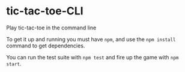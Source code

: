 # tic-tac-toe-CLI
Play tic-tac-toe in the command line

To get it up and running you must have `npm`, and use the `npm install` command to get dependencies.

You can run the test suite with `npm test` and fire up the game with `npm start`.